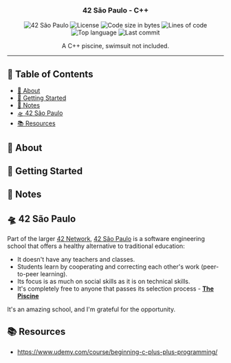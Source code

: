 <h3 align="center">42 São Paulo - C++</h3>

<div align="center">

![42 São Paulo](https://img.shields.io/badge/42-SP-1E2952)
![License](https://img.shields.io/github/license/librity/ft_cpp?color=yellow)
![Code size in bytes](https://img.shields.io/github/languages/code-size/librity/ft_cpp?color=blue)
![Lines of code](https://img.shields.io/tokei/lines/github/librity/ft_cpp?color=blueviolet)
![Top language](https://img.shields.io/github/languages/top/librity/ft_cpp?color=ff69b4)
![Last commit](https://img.shields.io/github/last-commit/librity/ft_cpp?color=orange)

</div>

<p align="center"> A C++ piscine, swimsuit not included.
  <br>
</p>

---

## 📜 Table of Contents

- [🧐 About](#about)
- [🏁 Getting Started](#getting_started)
- [📝 Notes](#notes)
- [🛸 42 São Paulo](#ft_sp)
- [📚 Resources](#resources)

## 🧐 About <a name = "about"></a>

## 🏁 Getting Started <a name = "getting_started"></a>

## 📝 Notes <a name = "notes"></a>

## 🛸 42 São Paulo <a name = "ft_sp"></a>

Part of the larger [42 Network](https://www.42.fr/42-network/),
[42 São Paulo](https://www.42sp.org.br/) is a software engineering school
that offers a healthy alternative to traditional education:

- It doesn't have any teachers and classes.
- Students learn by cooperating
  and correcting each other's work (peer-to-peer learning).
- Its focus is as much on social skills as it is on technical skills.
- It's completely free to anyone that passes its selection process -
  [**The Piscine**](https://42.fr/en/admissions/42-piscine/)

It's an amazing school, and I'm grateful for the opportunity.

## 📚 Resources <a name="resources"></a>

- https://www.udemy.com/course/beginning-c-plus-plus-programming/
